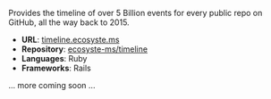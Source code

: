 ---
---

Provides the timeline of over 5 Billion events for every public repo on GitHub, all the way back to 2015.

* **URL**: [timeline.ecosyste.ms](https://timeline.ecosyste.ms)
* **Repository**: [ecosyste-ms/timeline](https://github.com/ecosyste-ms/timeline)
* **Languages**: Ruby
* **Frameworks**: Rails

... more coming soon ...
